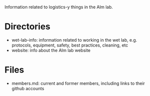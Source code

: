 Information related to logistics-y things in the Alm lab.

# Directories
- wet-lab-info: information related to working in the wet lab, e.g. protocols, equipment, safety, best practices, cleaning, etc
- website: info about the Alm lab website

# Files
- members.md: current and former members, including links to their github accounts